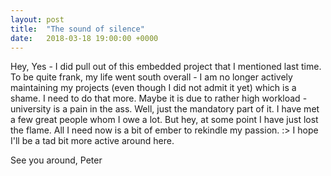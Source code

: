 ```yaml
---
layout: post
title:  "The sound of silence"
date:   2018-03-18 19:00:00 +0000
---
```


Hey,
Yes - I did pull out of this embedded project that I mentioned last time.
To be quite frank, my life went south overall - I am no longer actively
maintaining my projects (even though I did not admit it yet) which is a shame.
I need to do that more. Maybe it is due to rather high workload - university is
a pain in the ass. Well, just the mandatory part of it.
I have met a few great people whom I owe a lot. But hey, at some point I have
just lost the flame. All I need now is a bit of ember to rekindle my passion.
:>
I hope I'll be a tad bit more active around here.

See you around,
Peter

